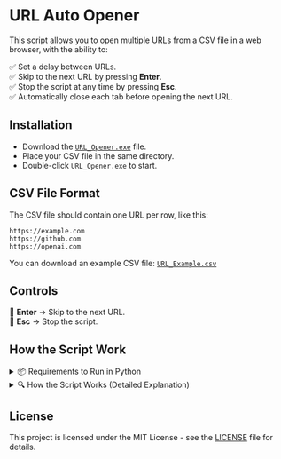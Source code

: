 # **URL Auto Opener**  

This script allows you to open multiple URLs from a CSV file in a web browser, with the ability to:

✅ Set a delay between URLs.  
✅ Skip to the next URL by pressing **Enter**.  
✅ Stop the script at any time by pressing **Esc**.  
✅ Automatically close each tab before opening the next URL.  

## **Installation**  
- Download the [`URL_Opener.exe`](URL_Opener.exe) file.  
- Place your CSV file in the same directory.  
- Double-click `URL_Opener.exe` to start.  

## **CSV File Format**  
The CSV file should contain one URL per row, like this:  

```csv
https://example.com
https://github.com
https://openai.com
```
You can download an example CSV file: [`URL_Example.csv`](URL_Example.csv)

## **Controls**  
🎯 **Enter** → Skip to the next URL.  
🛑 **Esc** → Stop the script.  

## **How the Script Work**
<details>
  <summary>📦 Requirements to Run in Python</summary>

  To run this script using Python, you need the following:

  ### **1️⃣ Install Python and pip**
  - **Python**  
    - Download it from [python.org](https://www.python.org/downloads/)  
    - Or install it directly from the **Microsoft Store** (search for "Python" in the Store)  
  - **pip** (Comes pre-installed with Python, but you can update it with:  
    ```sh
    python -m pip install --upgrade pip
    ```

  ### **2️⃣ Install Required Libraries**
  If you're running the script as a `.py` file instead of the `.exe`, install the following dependencies:

  ```sh
  pip install keyboard
  ```

  - **csv** → Built-in Python module (no installation required).  
  - **webbrowser** → Built-in Python module (no installation required).  
  - **time** → Built-in Python module (no installation required).  
  - **threading** → Built-in Python module (no installation required).  
  - **keyboard** → Requires manual installation (`pip install keyboard`).  

</details>

<details>
  <summary>🔍 How the Script Works (Detailed Explanation)</summary>

  The script is composed of multiple functions that work together to automate the process of opening URLs. Here’s a breakdown of each part:

  ### **1. Reading URLs from the CSV File**
  ```python
  def get_urls(file_path):
      urls = []
      try:
          with open(file_path, newline='', encoding='utf-8') as csvfile:
              reader = csv.reader(csvfile)
              for row in reader:
                  if row:  # Ensure the row is not empty
                      urls.append(row[0])  # Take the first column as the URL
      except FileNotFoundError:
          print(f"Error: File {file_path} not found.")
      except Exception as e:
          print(f"Error reading the file: {e}")
      return urls
  ```
  - Reads the CSV file.
  - Extracts URLs from the first column.
  - Handles errors if the file is missing or unreadable.

  ### **2. Opening URLs and Handling User Inputs**
  ```python
  def open_urls(urls, seconds_per_url=None, skip_key="enter", stop_key="esc"):
      stop_script = threading.Event()  # Persistent event to stop the script
  ```
  - `stop_script` is an event that stops the entire script when **Esc** is pressed.

  ### **3. Detecting the Stop Key (Esc) in a Separate Thread**
  ```python
      def listen_for_stop():
          keyboard.wait(stop_key)
          stop_script.set()
      
      stop_thread = threading.Thread(target=listen_for_stop, daemon=True)
      stop_thread.start()
  ```
  - Runs a background thread that listens for the **Esc** key.
  - If **Esc** is pressed, `stop_script.set()` is triggered, stopping the script.

  ### **4. Iterating Through the URLs**
  ```python
      for url in urls:
          if stop_script.is_set():
              print("\nThe script has been stopped.")
              break

          print(f"Opening URL: {url}")
          webbrowser.open(url)
  ```
  - Opens each URL in the browser.
  - Checks if **Esc** was pressed before opening a new URL.

  ### **5. Waiting for Enter or Time Delay**
  ```python
          stop_waiting = threading.Event()  # Controls waiting time

          def wait_for_key():
              while not keyboard.is_pressed(skip_key) and not stop_script.is_set():
                  time.sleep(0.1)
              stop_waiting.set()
  ```
  - Waits until **Enter** is pressed or the set time expires.

  ```python
          if seconds_per_url:
              key_thread = threading.Thread(target=wait_for_key, daemon=True)
              key_thread.start()
              stop_waiting.wait(timeout=seconds_per_url)
              key_thread.join(timeout=0.1)
          else:
              keyboard.wait(skip_key)
  ```
  - If a delay is set, the script waits before moving to the next URL.
  - If no delay is set, the script waits for **Enter** to be pressed.

  ### **6. Closing the Current Tab**
  ```python
          if stop_script.is_set():
              print("\nThe script has been stopped.")
              break

          keyboard.press_and_release('ctrl+w')
          time.sleep(0.5)
  ```
  - Closes the current browser tab (`Ctrl + W`).
  - Waits for **0.5 seconds** before opening the next URL.

  ### **7. User Interface and Setup**
  ```python
  def explain_controls():
      print("\nWelcome to the URL Opener!")
      print("This script will open URLs from a CSV file and allow you to navigate between them.")
      print("\nControls:")
      print("- Press 'Enter' to skip to the next URL manually.")
      print("- The script can automatically move to the next URL after a set time, or you can skip manually.")
      print("- Press 'Esc' at any time to stop the script.")
  ```

  - Displays instructions before starting.

  ```python
  def wait_for_start():
      input("\nPress 'Enter' to start the process...")
  ```
  - Waits for the user to **press Enter** before starting.

  ```python
  def ask_for_delay():
      delay_choice = input("Do you want a delay between URLs? (yes/no): ").strip().lower()
      if delay_choice == "yes":
          seconds = int(input("How many seconds do you want to wait between URLs? "))
          return seconds
      return None
  ```
  - Asks the user if they want a delay between URLs.

  ### **8. Main Execution**
  ```python
  file_path = input("Enter the name of the CSV file (with .csv extension): ")

  explain_controls()

  seconds_per_url = ask_for_delay()

  wait_for_start()

  urls = get_urls(file_path)

  if urls:
      open_urls(urls, seconds_per_url, skip_key, stop_key)
  else:
      print("No valid URLs found in the file.")
  ```
  - Asks for the CSV file name.
  - Displays instructions.
  - Asks for the delay time.
  - Reads the URLs and starts the process.

</details>

## License  
This project is licensed under the MIT License - see the [LICENSE](LICENSE) file for details.
